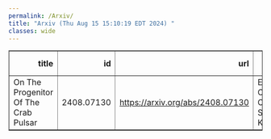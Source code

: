 ```yaml
---
permalink: /Arxiv/
title: "Arxiv (Thu Aug 15 15:10:19 EDT 2024) "
classes: wide
---
```

<table border="1" class="dataframe">
  <thead>
    <tr style="text-align: right;">
      <th>title</th>
      <th>id</th>
      <th>url</th>
      <th>authors</th>
      <th>Local Authors</th>
    </tr>
  </thead>
  <tbody>
    <tr>
      <td>On The Progenitor Of The Crab Pulsar</td>
      <td>2408.07130</td>
      <td><a href="https://arxiv.org/abs/2408.07130" target="_blank">https://arxiv.org/abs/2408.07130</a></td>
      <td>Elvira Cruz-Cruz, Christopher S. Kochanek</td>
      <td>Christopher Kochanek, Elvira Cruz-Cruz</td>
    </tr>
  </tbody>
</table>